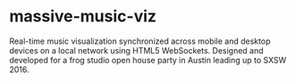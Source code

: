 # massive-music-viz
Real-time music visualization synchronized across mobile and desktop devices on a local network using HTML5 WebSockets. Designed and developed for a frog studio open house party in Austin leading up to SXSW 2016.
